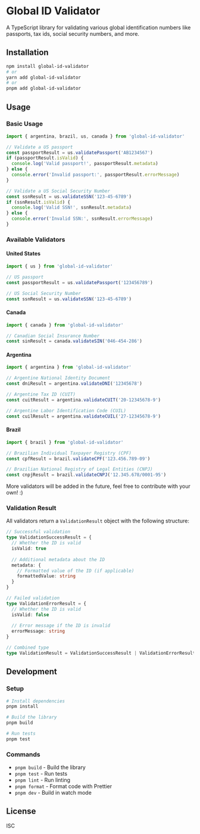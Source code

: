 # Global ID Validator

A TypeScript library for validating various global identification numbers like passports, tax ids, social security numbers, and more.

## Installation

```bash
npm install global-id-validator
# or
yarn add global-id-validator
# or
pnpm add global-id-validator
```

## Usage

### Basic Usage

```typescript
import { argentina, brazil, us, canada } from 'global-id-validator'

// Validate a US passport
const passportResult = us.validatePassport('AB1234567')
if (passportResult.isValid) {
  console.log('Valid passport!', passportResult.metadata)
} else {
  console.error('Invalid passport:', passportResult.errorMessage)
}

// Validate a US Social Security Number
const ssnResult = us.validateSSN('123-45-6789')
if (ssnResult.isValid) {
  console.log('Valid SSN!', ssnResult.metadata)
} else {
  console.error('Invalid SSN:', ssnResult.errorMessage)
}
```

### Available Validators

#### United States

```typescript
import { us } from 'global-id-validator'

// US passport
const passportResult = us.validatePassport('123456789')

// US Social Security Number
const ssnResult = us.validateSSN('123-45-6789')
```

#### Canada

```typescript
import { canada } from 'global-id-validator'

// Canadian Social Insurance Number
const sinResult = canada.validateSIN('046-454-286')
```

#### Argentina

```typescript
import { argentina } from 'global-id-validator'

// Argentine National Identity Document
const dniResult = argentina.validateDNI('12345678')

// Argentine Tax ID (CUIT)
const cuitResult = argentina.validateCUIT('20-12345678-9')

// Argentine Labor Identification Code (CUIL)
const cuilResult = argentina.validateCUIL('27-12345678-9')
```

#### Brazil

```typescript
import { brazil } from 'global-id-validator'

// Brazilian Individual Taxpayer Registry (CPF)
const cpfResult = brazil.validateCPF('123.456.789-09')

// Brazilian National Registry of Legal Entities (CNPJ)
const cnpjResult = brazil.validateCNPJ('12.345.678/0001-95')
```

More validators will be added in the future, feel free to contribute with your own! :)

### Validation Result

All validators return a `ValidationResult` object with the following structure:

```typescript
// Successful validation
type ValidationSuccessResult = {
  // Whether the ID is valid
  isValid: true
  
  // Additional metadata about the ID
  metadata: {
    // Formatted value of the ID (if applicable)
    formattedValue: string
  }
}

// Failed validation
type ValidationErrorResult = {
  // Whether the ID is valid
  isValid: false
  
  // Error message if the ID is invalid
  errorMessage: string
}

// Combined type
type ValidationResult = ValidationSuccessResult | ValidationErrorResult
```

## Development

### Setup

```bash
# Install dependencies
pnpm install

# Build the library
pnpm build

# Run tests
pnpm test
```

### Commands

- `pnpm build` - Build the library
- `pnpm test` - Run tests
- `pnpm lint` - Run linting
- `pnpm format` - Format code with Prettier
- `pnpm dev` - Build in watch mode

## License

ISC 